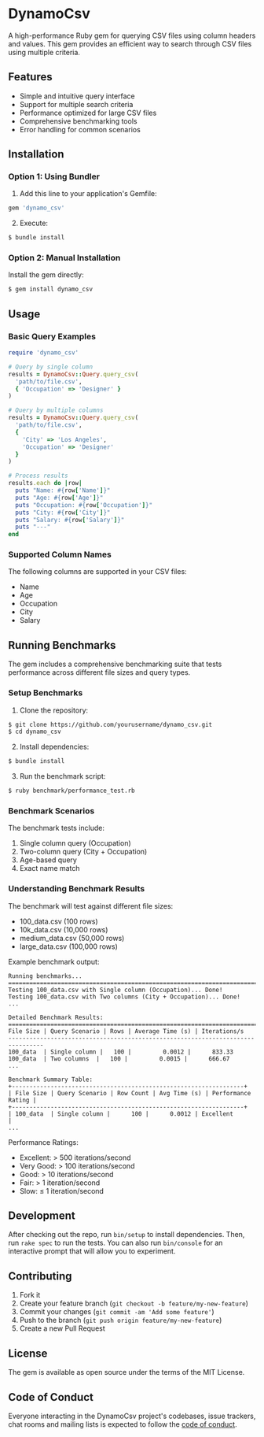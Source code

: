 # DynamoCsv

A high-performance Ruby gem for querying CSV files using column headers and values. This gem provides an efficient way to search through CSV files using multiple criteria.

## Features

- Simple and intuitive query interface
- Support for multiple search criteria
- Performance optimized for large CSV files
- Comprehensive benchmarking tools
- Error handling for common scenarios

## Installation

### Option 1: Using Bundler

1. Add this line to your application's Gemfile:

```ruby
gem 'dynamo_csv'
```

2. Execute:
```bash
$ bundle install
```

### Option 2: Manual Installation

Install the gem directly:

```bash
$ gem install dynamo_csv
```

## Usage

### Basic Query Examples

```ruby
require 'dynamo_csv'

# Query by single column
results = DynamoCsv::Query.query_csv(
  'path/to/file.csv',
  { 'Occupation' => 'Designer' }
)

# Query by multiple columns
results = DynamoCsv::Query.query_csv(
  'path/to/file.csv',
  { 
    'City' => 'Los Angeles',
    'Occupation' => 'Designer'
  }
)

# Process results
results.each do |row|
  puts "Name: #{row['Name']}"
  puts "Age: #{row['Age']}"
  puts "Occupation: #{row['Occupation']}"
  puts "City: #{row['City']}"
  puts "Salary: #{row['Salary']}"
  puts "---"
end
```

### Supported Column Names

The following columns are supported in your CSV files:
- Name
- Age
- Occupation
- City
- Salary

## Running Benchmarks

The gem includes a comprehensive benchmarking suite that tests performance across different file sizes and query types.

### Setup Benchmarks

1. Clone the repository:
```bash
$ git clone https://github.com/yourusername/dynamo_csv.git
$ cd dynamo_csv
```

2. Install dependencies:
```bash
$ bundle install
```

3. Run the benchmark script:
```bash
$ ruby benchmark/performance_test.rb
```

### Benchmark Scenarios

The benchmark tests include:
1. Single column query (Occupation)
2. Two-column query (City + Occupation)
3. Age-based query
4. Exact name match

### Understanding Benchmark Results

The benchmark will test against different file sizes:
- 100_data.csv (100 rows)
- 10k_data.csv (10,000 rows)
- medium_data.csv (50,000 rows)
- large_data.csv (100,000 rows)

Example benchmark output:
```
Running benchmarks...
================================================================================
Testing 100_data.csv with Single column (Occupation)... Done!
Testing 100_data.csv with Two columns (City + Occupation)... Done!
...

Detailed Benchmark Results:
================================================================================
File Size | Query Scenario | Rows | Average Time (s) | Iterations/s
--------------------------------------------------------------------------------
100_data  | Single column |   100 |         0.0012 |      833.33
100_data  | Two columns  |   100 |         0.0015 |      666.67
...

Benchmark Summary Table:
+------------------------------------------------------------------+
| File Size | Query Scenario | Row Count | Avg Time (s) | Performance Rating |
+------------------------------------------------------------------+
| 100_data  | Single column |      100 |      0.0012 | Excellent         |
...
```

Performance Ratings:
- Excellent: > 500 iterations/second
- Very Good: > 100 iterations/second
- Good: > 10 iterations/second
- Fair: > 1 iteration/second
- Slow: ≤ 1 iteration/second

## Development

After checking out the repo, run `bin/setup` to install dependencies. Then, run `rake spec` to run the tests. You can also run `bin/console` for an interactive prompt that will allow you to experiment.

## Contributing

1. Fork it
2. Create your feature branch (`git checkout -b feature/my-new-feature`)
3. Commit your changes (`git commit -am 'Add some feature'`)
4. Push to the branch (`git push origin feature/my-new-feature`)
5. Create a new Pull Request

## License

The gem is available as open source under the terms of the MIT License.

## Code of Conduct

Everyone interacting in the DynamoCsv project's codebases, issue trackers, chat rooms and mailing lists is expected to follow the [code of conduct](https://github.com/[USERNAME]/dynamo_csv/blob/master/CODE_OF_CONDUCT.md).
